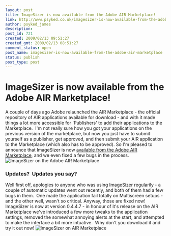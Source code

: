 ```yaml
---
layout: post
title: ImageSizer is now available from the Adobe AIR Marketplace!
link: http://www.psyked.co.uk/imagesizer-is-now-available-from-the-adobe-air-marketplace/
author: psyked_james
description: 
post_id: 721
created: 2009/02/13 09:51:27
created_gmt: 2009/02/13 08:51:27
comment_status: open
post_name: imagesizer-is-now-available-from-the-adobe-air-marketplace
status: publish
post_type: post
---
```


# ImageSizer is now available from the Adobe AIR Marketplace!

A couple of days ago Adobe relaunched the AIR Marketplace - the official repository of AIR applications available for download - and with it made things a lot more accessible for 'Publishers' to add their applications to the Marketplace.  I'm not really sure how you got your applications on the previous version of the marketplace, but now you just have to submit yourself as a publisher, get approved, and then submit your AIR application to the Marketplace (which also has to be approved). So I'm pleased to announce that ImageSizer is now [available from the Adobe AIR Marketplace](http://www.adobe.com/cfusion/marketplace/index.cfm?event=marketplace.offering&offeringid=10740&marketplaceid=1), and we even fixed a few bugs in the process. ![ImageSizer on the Adobe AIR Marketplace](http://uploads.psyked.co.uk/2009/02/imagesizer.jpg)

### Updates?  Updates you say?

Well first off, apologies to anyone who was using ImageSizer regularily - a couple of automatic updates went out recently, and both of them had a few bugs in them.  One made the application fail totally on Multiscreen setups - and the other well, wasn't so critical. Anyway, those are fixed now! ImageSizer is now at version 0.4.4.7 - in honour of it's release on the AIR Marketplace we've introduced a few more tweaks to the application settings, removed the somewhat annoying alerts at the start, and attempted to make the interface a bit more intuative.  Why don't you download it and try it out now! ![ImageSizer on AIR Marketplace](http://uploads.psyked.co.uk/2009/02/imagesizer2.jpg)